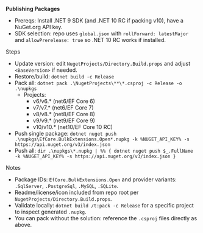 **Publishing Packages**

- Prereqs: Install .NET 9 SDK (and .NET 10 RC if packing v10), have a NuGet.org API key.
- SDK selection: repo uses `global.json` with `rollForward: latestMajor` and `allowPrerelease: true` so .NET 10 RC works if installed.

Steps

- Update version: edit `NugetProjects/Directory.Build.props` and adjust `<BaseVersion>` if needed.
- Restore/build: `dotnet build -c Release`
- Pack all: `dotnet pack .\NugetProjects\**\*.csproj -c Release -o .\nupkgs`
  - Projects:
    - v6/v6.* (net6/EF Core 6)
    - v7/v7.* (net6/EF Core 7)
    - v8/v8.* (net8/EF Core 8)
    - v9/v9.* (net9/EF Core 9)
    - v10/v10.* (net10/EF Core 10 RC)
- Push single package: `dotnet nuget push .\nupkgs\EfCore.BulkExtensions.Open*.nupkg -k %NUGET_API_KEY% -s https://api.nuget.org/v3/index.json`
- Push all: `dir .\nupkgs\*.nupkg | %% { dotnet nuget push $_.FullName -k %NUGET_API_KEY% -s https://api.nuget.org/v3/index.json }`

Notes

- Package IDs: `EfCore.BulkExtensions.Open` and provider variants: `.SqlServer`, `.PostgreSql`, `.MySQL`, `.SQLite`.
- Readme/license/icon included from repo root per `NugetProjects/Directory.Build.props`.
- Validate locally: `dotnet build /t:pack -c Release` for a specific project to inspect generated `.nupkg`.
- You can pack without the solution: reference the `.csproj` files directly as above.
